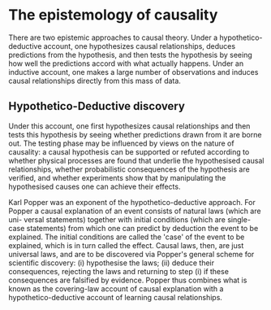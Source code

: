 # The epistemology of causality

There are two epistemic approaches to causal theory. Under a hypothetico-deductive account, one hypothesizes 
causal relationships, deduces predictions from the hypothesis, and then tests the hypothesis by seeing how 
well the predictions accord with what actually happens. Under an inductive account, one makes a large number 
of observations and induces causal relationships directly from this mass of data.

## Hypothetico-Deductive discovery

Under this account, one first hypothesizes causal relationships and then tests this hypothesis by seeing whether 
predictions drawn from it are borne out. The testing phase may be influenced by views on the nature of causality: 
a causal hypothesis can be supported or refuted according to whether physical processes are found that underlie 
the hypothesised causal relationships, whether probabilistic consequences of the hypothesis are verified, and 
whether experiments show that by manipulating the hypothesised causes one can achieve their effects.

Karl Popper was an exponent of the hypothetico-deductive approach. For Popper a causal explanation of an event 
consists of natural laws (which are uni- versal statements) together with initial conditions (which are single-
case statements) from which one can predict by deduction the event to be explained. The initial conditions are 
called the 'case' of the event to be explained, which is in turn called the effect. Causal laws, then, are just universal laws, and are to be discovered via Popper's general scheme for scientific discovery: (i) hypothesise the laws; 
(ii) deduce their consequences, rejecting the laws and returning to step (i) if these consequences are falsified 
by evidence. Popper thus combines what is known as the covering-law account of causal explanation with a hypothetico-deductive 
account of learning causal relationships.
